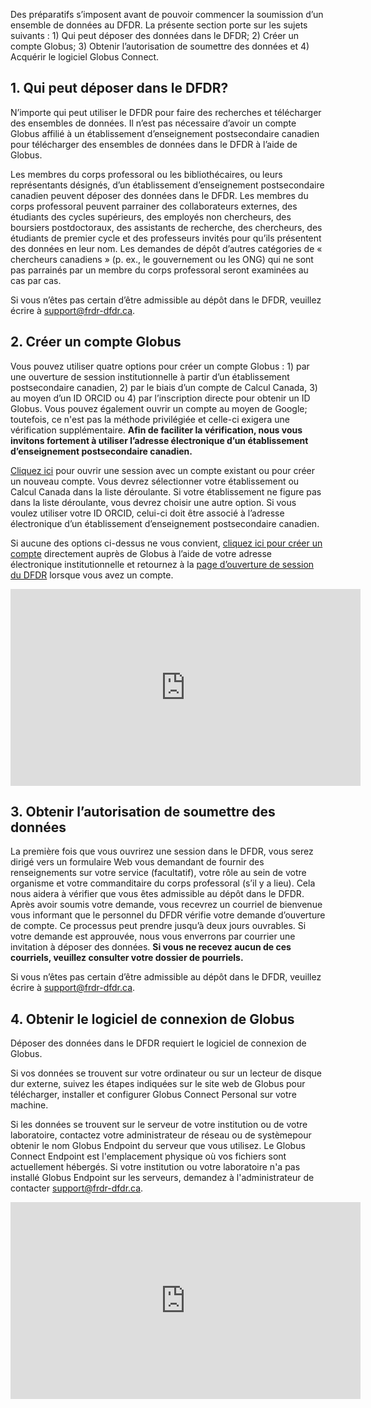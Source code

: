 
Des préparatifs s’imposent avant de pouvoir commencer la soumission d’un ensemble de données au DFDR. La présente section porte sur les sujets suivants : 1) Qui peut déposer des données dans le DFDR; 2) Créer un compte Globus; 3) Obtenir l’autorisation de soumettre des données et 4) Acquérir le logiciel Globus Connect.

## 1. Qui peut déposer dans le DFDR?

N’importe qui peut utiliser le DFDR pour faire des recherches et télécharger des ensembles de données. Il n’est pas nécessaire d’avoir un compte Globus affilié à un établissement d’enseignement postsecondaire canadien pour télécharger des ensembles de données dans le DFDR à l’aide de Globus.

Les membres du corps professoral ou les bibliothécaires, ou leurs représentants désignés, d’un établissement d’enseignement postsecondaire canadien peuvent déposer des données dans le DFDR. Les membres du corps professoral peuvent parrainer des collaborateurs externes, des étudiants des cycles supérieurs, des employés non chercheurs, des boursiers postdoctoraux, des assistants de recherche, des chercheurs, des étudiants de premier cycle et des professeurs invités pour qu’ils présentent des données en leur nom. Les demandes de dépôt d’autres catégories de « chercheurs canadiens » (p. ex., le gouvernement ou les ONG) qui ne sont pas parrainés par un membre du corps professoral seront examinées au cas par cas.

Si vous n’êtes pas certain d’être admissible au dépôt dans le DFDR, veuillez écrire à [support@frdr-dfdr.ca](support@frdr-dfdr.ca).

## 2. Créer un compte Globus

Vous pouvez utiliser quatre options pour créer un compte Globus : 1) par une ouverture de session institutionnelle à partir d’un établissement postsecondaire canadien, 2) par le biais d’un compte de Calcul Canada, 3) au moyen d’un ID ORCID ou 4) par l’inscription directe pour obtenir un ID Globus. Vous pouvez également ouvrir un compte au moyen de Google; toutefois, ce n'est pas la méthode privilégiée et celle-ci exigera une vérification supplémentaire. **Afin de faciliter la vérification, nous vous invitons fortement à utiliser l’adresse électronique d’un établissement d’enseignement postsecondaire canadien.**

[Cliquez ici](https://www.frdr-dfdr.ca/repo/PublishDashboard) pour ouvrir une session avec un compte existant ou pour créer un nouveau compte. Vous devrez sélectionner votre établissement ou Calcul Canada dans la liste déroulante. Si votre établissement ne figure pas dans la liste déroulante, vous devrez choisir une autre option. Si vous voulez utiliser votre ID ORCID, celui-ci doit être associé à l’adresse électronique d’un établissement d’enseignement postsecondaire canadien.

Si aucune des options ci-dessus ne vous convient, [cliquez ici pour créer un compte](https://www.globusid.org/create) directement auprès de Globus à l’aide de votre adresse électronique institutionnelle et retournez à la [page d’ouverture de session du DFDR](https://www.frdr-dfdr.ca/repo/PublishDashboard) lorsque vous avez un compte.

<p style="text-align: center;"><iframe src="https://www.youtube.com/embed/Amj-RpT_y2c/?list=PLX9EpizS4A0suoSV2N0nn9parl96xHPkz&index=3&cc_lang_pref=fr&cc_load_policy=1" width="560" height="315" frameborder="0" allowfullscreen="allowfullscreen"></iframe></p>

## 3. Obtenir l’autorisation de soumettre des données

La première fois que vous ouvrirez une session dans le DFDR, vous serez dirigé vers un formulaire Web vous demandant de fournir des renseignements sur votre service (facultatif), votre rôle au sein de votre organisme et votre commanditaire du corps professoral (s’il y a lieu). Cela nous aidera à vérifier que vous êtes admissible au dépôt dans le DFDR. Après avoir soumis votre demande, vous recevrez un courriel de bienvenue vous informant que le personnel du DFDR vérifie votre demande d’ouverture de compte. Ce processus peut prendre jusqu’à deux jours ouvrables. Si votre demande est approuvée, nous vous enverrons par courrier une invitation à déposer des données. **Si vous ne recevez aucun de ces courriels, veuillez consulter votre dossier de pourriels.**

Si vous n’êtes pas certain d’être admissible au dépôt dans le DFDR, veuillez écrire à [support@frdr-dfdr.ca](mailto:support@frdr-dfdr.ca).

## 4. Obtenir le logiciel de connexion de Globus

Déposer des données dans le DFDR requiert le logiciel de connexion de Globus.

Si vos données se trouvent sur votre ordinateur ou sur un lecteur de disque dur externe, suivez les étapes indiquées sur le site web de Globus pour télécharger, installer et configurer Globus Connect Personal sur votre machine.

Si les données se trouvent sur le serveur de votre institution ou de votre laboratoire, contactez votre administrateur de réseau ou de systèmepour obtenir le nom Globus Endpoint du serveur que vous utilisez. Le Globus Connect Endpoint est l'emplacement physique où vos fichiers sont actuellement hébergés. Si votre institution ou votre laboratoire n'a pas installé Globus Endpoint sur les serveurs, demandez à l'administrateur de contacter [support@frdr-dfdr.ca](mailto:support@frdr-dfdr.ca).

<p style="text-align: center;"><iframe src="https://www.youtube.com/embed/NJYTl3yhRl4/?list=PLX9EpizS4A0suoSV2N0nn9parl96xHPkz&index=3&cc_lang_pref=fr&cc_load_policy=1" width="560" height="315" frameborder="0" allowfullscreen="allowfullscreen"></iframe></p>
